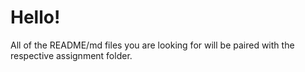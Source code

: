# Hello!

All of the README/md files you are looking for will be paired with the respective assignment folder.
